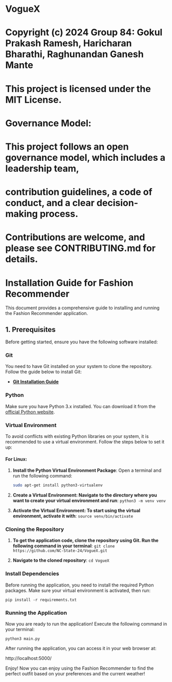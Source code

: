 # VogueX
# Copyright (c) 2024 Group 84: Gokul Prakash Ramesh, Haricharan Bharathi, Raghunandan Ganesh Mante
# This project is licensed under the MIT License.
# #
# Governance Model:
# This project follows an open governance model, which includes a leadership team,
# contribution guidelines, a code of conduct, and a clear decision-making process.
# Contributions are welcome, and please see CONTRIBUTING.md for details.

# Installation Guide for Fashion Recommender

This document provides a comprehensive guide to installing and running the Fashion Recommender application.

## 1. Prerequisites

Before getting started, ensure you have the following software installed:

### Git
You need to have Git installed on your system to clone the repository. Follow the guide below to install Git:

* **[Git Installation Guide](https://git-scm.com/book/en/v2/Getting-Started-Installing-Git)**

### Python
Make sure you have Python 3.x installed. You can download it from the [official Python website](https://www.python.org/downloads/).

### Virtual Environment
To avoid conflicts with existing Python libraries on your system, it is recommended to use a virtual environment. Follow the steps below to set it up:

#### For Linux:

1. **Install the Python Virtual Environment Package**:
   Open a terminal and run the following command:

   ```bash
   sudo apt-get install python3-virtualenv
    ```
2. **Create a Virtual Environment: Navigate to the directory where you want to create your virtual environment and run**:
    `python3 -m venv venv`
3. **Activate the Virtual Environment: To start using the virtual environment, activate it with**:
    `source venv/bin/activate`
### Cloning the Repository

1. **To get the application code, clone the repository using Git. Run the following command in your terminal**:
    `git clone https://github.com/NC-State-24/VogueX.git`

2. **Navigate to the cloned repository**:
    `cd VogueX`

### Install Dependencies

Before running the application, you need to install the required Python packages. Make sure your virtual environment is activated, then run:

`pip install -r requirements.txt`

### Running the Application

Now you are ready to run the application! Execute the following command in your terminal:

`python3 main.py`

After running the application, you can access it in your web browser at:

http://localhost:5000/

Enjoy!
Now you can enjoy using the Fashion Recommender to find the perfect outfit based on your preferences and the current weather!